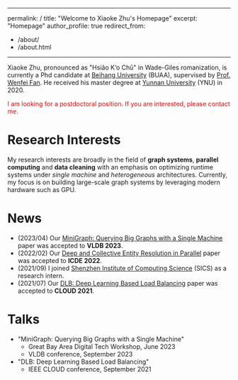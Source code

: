 
<script type='text/javascript' id='time' src='https://shoroukaziz.github.io/notion_widgets/time_left_in_2021.html'></script>
---
permalink: /
title: "Welcome to Xiaoke Zhu's Homepage"
excerpt: "Homepage"
author_profile: true
redirect_from: 
  - /about/
  - /about.html
---

Xiaoke Zhu,  pronounced as "Hsiǎo K‘o Chū" in Wade-Giles romanization, is currently a Phd candidate at [Beihang University](https://ev.buaa.edu.cn/) (BUAA), supervised by [Prof. Wenfei Fan](https://homepages.inf.ed.ac.uk/wenfei/). He received his master degree at [Yunnan University](http://english.ynu.edu.cn/) (YNU) in 2020.


<font color=red>
  I am looking for a postdoctoral position. If you are interested, please contact me.  
</font>

<br>

# Research Interests
My research interests are broadly in the field of 
**graph systems**, **parallel computing** and **data cleaning**
with an emphasis on optimizing runtime systems under 
*single machine* and *heterogeneous* architectures. 
Currently, my focus is on building 
large-scale graph systems by leveraging modern hardware such as GPU. 


# News
<!--
* (2024/02) Our [HyperBlocker: Accelerating Rule-based Blocking in Entity Resolution using GPUs](https://hsiaoko.github.io/files/paper/MiniGraph_full_paper.pdf) paper was accepted to **ICDE 2024**.
-->
* (2023/04) Our [MiniGraph: Querying Big Graphs with a Single Machine](https://hsiaoko.github.io/files/paper/MiniGraph_full_paper.pdf) paper was accepted to **VLDB 2023**.
* (2022/02) Our [Deep and Collective Entity Resolution in Parallel](https://drive.google.com/file/u/0/d/1PpBGov7mavn_xqb21zU7Quo3NnZX78i1/view) paper was accepted to **ICDE 2022**.
* (2021/09) I joined [Shenzhen Institute of Computing Science](https://en.sics.ac.cn) (SICS) as a research intern.
* (2021/07) Our [DLB: Deep Learning Based Load Balancing](https://arxiv.org/pdf/1910.08494.pdf) paper was accepted to **CLOUD 2021**.

# Talks
* "MiniGraph: Querying Big Graphs with a Single Machine"
  * Great Bay Area Digital Tech Workshop, June 2023
  * VLDB conference, September 2023
* "DLB: Deep Learning Based Load Balancing"
  * IEEE CLOUD conference, September 2021

<!--
# Professional Service
I am/was a program committee member for the following conferences:
* ICDE 2024
-->

<br/><br/>

<script type='text/javascript' id='clustrmaps' src='//cdn.clustrmaps.com/map_v2.js?cl=000000&w=230&t=tt&d=eHHOFbP732DR-cMe1ytaYJxII5gJ_ocpixMhAWlufLU&co=ffffff&ct=0a0909&cmn=00fff0&cmo=f3cefc'></script>


